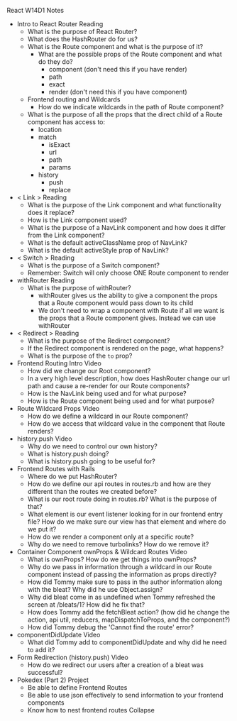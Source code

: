 React W14D1 Notes
- Intro to React Router Reading
    - What is the purpose of React Router?
    - What does the HashRouter do for us?
    - What is the Route component and what is the purpose of it?
        - What are the possible props of the Route component and what do they do?
            - component (don't need this if you have render)
            - path
            - exact
            - render (don't need this if you have component)
    - Frontend routing and Wildcards
        - How do we indicate wildcards in the path of Route component?
    - What is the purpose of all the props that the direct child of a Route component has access to:
        - location
        - match
            - isExact
            - url
            - path
            - params
        - history
            - push
            - replace
- < Link > Reading
    - What is the purpose of the Link component and what functionality does it replace?
    - How is the Link component used?
    - What is the purpose of a NavLink component and how does it differ from the Link component?
    - What is the default activeClassName prop of NavLink?
    - What is the default activeStyle prop of NavLink?
- < Switch > Reading
    - What is the purpose of a Switch component?
    - Remember: Switch will only choose ONE Route component to render
- withRouter Reading
    - What is the purpose of withRouter?
        - withRouter gives us the ability to give a component the props that a Route component would pass down to its child
        - We don't need to wrap a component with Route if all we want is the props that a Route component gives. Instead we can use withRouter
- < Redirect > Reading
    - What is the purpose of the Redirect component?
    - If the Redirect component is rendered on the page, what happens?
    - What is the purpose of the `to` prop?
- Frontend Routing Intro Video
    - How did we change our Root component?
    - In a very high level description, how does HashRouter change our url path and cause a re-render for our Route components?
    - How is the NavLink being used and for what purpose?
    - How is the Route component being used and for what purpose?
- Route Wildcard Props Video
    - How do we define a wildcard in our Route component?
    - How do we access that wildcard value in the component that Route renders?
- history.push Video
    - Why do we need to control our own history?
    - What is history.push doing?
    - What is history.push going to be useful for?
- Frontend Routes with Rails
    - Where do we put HashRouter?
    - How do we define our api routes in routes.rb and how are they different than the routes we created before?
    - What is our root route doing in routes.rb? What is the purpose of that?
    - What element is our event listener looking for in our frontend entry file? How do we make sure our view has that element and where do we put it?
    - How do we render a component only at a specific route?
    - Why do we need to remove turbolinks? How do we remove it?
- Container Component ownProps & Wildcard Routes Video
    - What is ownProps? How do we get things into ownProps?
    - Why do we pass in information through a wildcard in our Route component instead of passing the information as props directly?
    - How did Tommy make sure to pass in the author information along with the bleat? Why did he use Object.assign?
    - Why did bleat come in as undefined when Tommy refreshed the screen at /bleats/1? How did he fix that?
    - How does Tommy add the fetchBleat action? (how did he change the action, api util, reducers, mapDispatchToProps, and the component?)
    - How did Tommy debug the 'Cannot find the route' error?
- componentDidUpdate Video
    - What did Tommy add to componentDidUpdate and why did he need to add it?
- Form Redirection (history.push) Video
    - How do we redirect our users after a creation of a bleat was successful?
- Pokedex (Part 2) Project
    - Be able to define Frontend Routes
    - Be able to use json effectively to send information to your frontend components
    - Know how to nest frontend routes
Collapse

